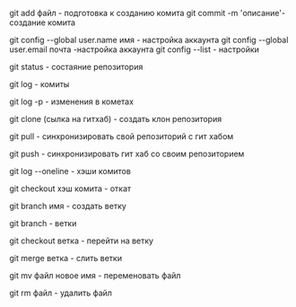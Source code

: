  git add файл -  подготовка к созданию комита
 git commit -m 'описание'- создание комита
 
 git config --global user.name имя - настройка аккаунта
 git config --global user.email  почта -настройка аккаунта
 git config --list - настройки

 git status - состаяние репозитория

 git log - комиты
  
 git log -p - изменения в кометах

git clone (сылка на гитхаб) - создать клон репозитория

git pull - синхронизировать свой репозиторий с гит хабом

git push - синхронизировать гит хаб со своим репозиторием

git log --oneline - хэши комитов

git checkout хэш комита - откат 

git branch имя - создать ветку

git branch - ветки

git checkout ветка - перейти на ветку

git merge ветка - слить ветки

git mv файл новое имя - переменовать файл

git rm файл - удалить файл
